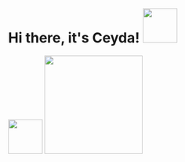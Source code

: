 # Hi there, it's Ceyda!     <img src = "https://media.giphy.com/media/eM57bk1nADRUQ/giphy.gif" width="70px" > 
<img src = "https://media.giphy.com/media/UD12bLJsmcP5Kfq5Jn/giphy.gif" width="70px" > 




<img src = "https://media.giphy.com/media/YrIHNs5i2AnwsMedKj/giphy.gif" width="200px">   

<!--
**tomiece317/tomiece317** is a ✨ _special_ ✨ repository because its `README.md` (this file) appears on your GitHub profile.

Here are some ideas to get you started:

- 🔭 I’m currently working on ...
- 🌱 I’m currently learning ...
- 👯 I’m looking to collaborate on ...
- 🤔 I’m looking for help with ...
- 💬 Ask me about ...
- 📫 How to reach me: ...
- 😄 Pronouns: ...
- ⚡ Fun fact: ...
-->
